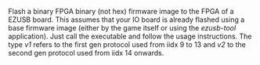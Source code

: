 Flash a binary FPGA binary (not hex) firmware image to the FPGA of a EZUSB board. This assumes that
your IO board is already flashed using a base firmware image (either by the game itself or using the
*ezusb-tool* application). Just call the executable and follow the usage instructions. The type *v1*
refers to the first gen protocol used from iidx 9 to 13 and *v2* to the second gen protocol used
from iidx 14 onwards.
